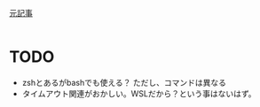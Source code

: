 [元記事](https://qiita.com/onokatio/items/561d544f07c03b26f4d7)

```
```

# TODO
- zshとあるがbashでも使える？ ただし、コマンドは異なる
- タイムアウト関連がおかしい。WSLだから？という事はないはず。

